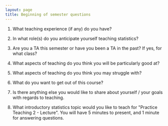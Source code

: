 ```yaml
---
layout: page
title: Beginning of semester questions
---
```


1.  What teaching experience (if any) do you have?

2.  In what role(s) do you anticipate yourself teaching statistics? 

3.  Are you a TA this semester or have you been a TA in the past? 
If yes, for what class?

4.  What aspects of teaching do you think you will be particularly 
good at?

5.  What aspects of teaching do you think you may struggle with?

6.  What do you want to get out of this course?

7.  Is there anything else you would like to share about yourself /
your goals with regards to teaching.

8. What introductory statistics topic would you like to teach for
"Practice Teaching 2 - Lecture". You will have 5 minutes to present,
and 1 minute for answering questions.
